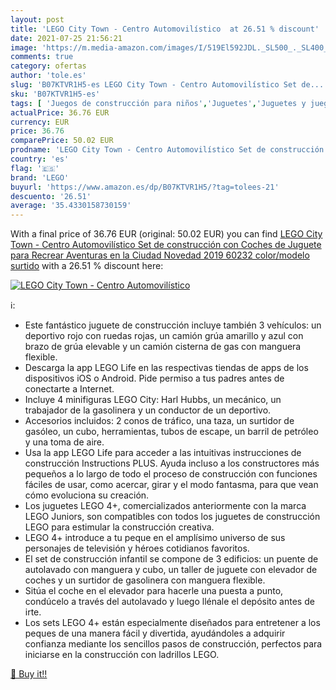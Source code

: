 ```yaml
---
layout: post
title: 'LEGO City Town - Centro Automovilístico  at 26.51 % discount'
date: 2021-07-25 21:56:21
image: 'https://m.media-amazon.com/images/I/519El592JDL._SL500_._SL400_.jpg'
comments: true
category: ofertas
author: 'tole.es'
slug: 'B07KTVR1H5-es LEGO City Town - Centro Automovilístico Set de...'
sku: 'B07KTVR1H5-es'
tags: [ 'Juegos de construcción para niños','Juguetes','Juguetes y juegos','lego', ]
actualPrice: 36.76 EUR
currency: EUR
price: 36.76
comparePrice: 50.02 EUR
prodname: 'LEGO City Town - Centro Automovilístico Set de construcción con Coches de Juguete para Recrear Aventuras en la Ciudad  Novedad 2019  60232    color/modelo surtido'
country: 'es'
flag: '🇪🇸'
brand: 'LEGO'
buyurl: 'https://www.amazon.es/dp/B07KTVR1H5/?tag=tolees-21'
descuento: '26.51'
average: '35.4330158730159'
---
```


With a final price of 36.76 EUR (original: 50.02 EUR) you can find [LEGO City Town - Centro Automovilístico Set de construcción con Coches de Juguete para Recrear Aventuras en la Ciudad  Novedad 2019  60232    color/modelo surtido](https://www.amazon.es/dp/B07KTVR1H5/?tag=tolees-21) with a  26.51 % discount here:

[![LEGO City Town - Centro Automovilístico ](https://m.media-amazon.com/images/I/519El592JDL._SL500_._SL400_.jpg)](https://www.amazon.es/dp/B07KTVR1H5/?tag=tolees-21)

ℹ️:

- Este fantástico juguete de construcción incluye también 3 vehículos: un deportivo rojo con ruedas rojas, un camión grúa amarillo y azul con brazo de grúa elevable y un camión cisterna de gas con manguera flexible.
- Descarga la app LEGO Life en las respectivas tiendas de apps de los dispositivos iOS o Android. Pide permiso a tus padres antes de conectarte a Internet.
- Incluye 4 minifiguras LEGO City: Harl Hubbs, un mecánico, un trabajador de la gasolinera y un conductor de un deportivo.
- Accesorios incluidos: 2 conos de tráfico, una taza, un surtidor de gasóleo, un cubo, herramientas, tubos de escape, un barril de petróleo y una toma de aire.
- Usa la app LEGO Life para acceder a las intuitivas instrucciones de construcción Instructions PLUS. Ayuda incluso a los constructores más pequeños a lo largo de todo el proceso de construcción con funciones fáciles de usar, como acercar, girar y el modo fantasma, para que vean cómo evoluciona su creación.
- Los juguetes LEGO 4+, comercializados anteriormente con la marca LEGO Juniors, son compatibles con todos los juguetes de construcción LEGO para estimular la construcción creativa.
- LEGO 4+ introduce a tu peque en el amplísimo universo de sus personajes de televisión y héroes cotidianos favoritos.
- El set de construcción infantil se compone de 3 edificios: un puente de autolavado con manguera y cubo, un taller de juguete con elevador de coches y un surtidor de gasolinera con manguera flexible.
- Sitúa el coche en el elevador para hacerle una puesta a punto, condúcelo a través del autolavado y luego llénale el depósito antes de irte.
- Los sets LEGO 4+ están especialmente diseñados para entretener a los peques de una manera fácil y divertida, ayudándoles a adquirir confianza mediante los sencillos pasos de construcción, perfectos para iniciarse en la construcción con ladrillos LEGO.

[🛒 Buy it!!](https://www.amazon.es/dp/B07KTVR1H5/?tag=tolees-21)
